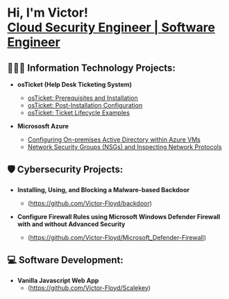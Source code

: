  <h1>
 Hi, I'm Victor! <br/>
 <a href="https://www.linkedin.com/in/victorfloyd/">Cloud Security Engineer | Software Engineer</a>
 </h1>

 <h2>🧑🏾‍💻 Information Technology Projects:</h2>

- <b>osTicket (Help Desk Ticketing System)</b>
  - [osTicket: Prerequisites and Installation](https://github.com/Victor-Floyd/osTicket-Prerequisites-and-Installation/tree/main)
  - [osTicket: Post-Installation Configuration](https://github.com/Victor-Floyd/osTicket-Post-Installation-Configuration/tree/main)
  - [osTicket: Ticket Lifecycle Examples](https://github.com/Victor-Floyd/osTicket-Ticket-Lifecycle-Examples/tree/main)
    
- <b>Micrososft Azure</b>
  - [Configuring On-premises Active Directory within Azure VMs](https://github.com/Victor-Floyd/Configuring-On-premises-Active-Directory-within-Azure-VMs)
  - [Network Security Groups (NSGs) and Inspecting Network Protocols](https://github.com/Victor-Floyd/Network-Security-Groups-NSGs-and-Inspecting-Network-Protocols)

<h2>🛡️ Cybersecurity Projects:</h2>

- <b>Installing, Using, and Blocking a Malware-based Backdoor</b>
  - (https://github.com/Victor-Floyd/backdoor)

- <b>Configure Firewall Rules using Microsoft Windows Defender Firewall with and without Advanced Security</b>
  - (https://github.com/Victor-Floyd/Microsoft_Defender-Firewall)
 
<h2>💻  Software Development:</h2>

- <b>Vanilla Javascript Web App</b>
  - (https://github.com/Victor-Floyd/Scalekey)
 

